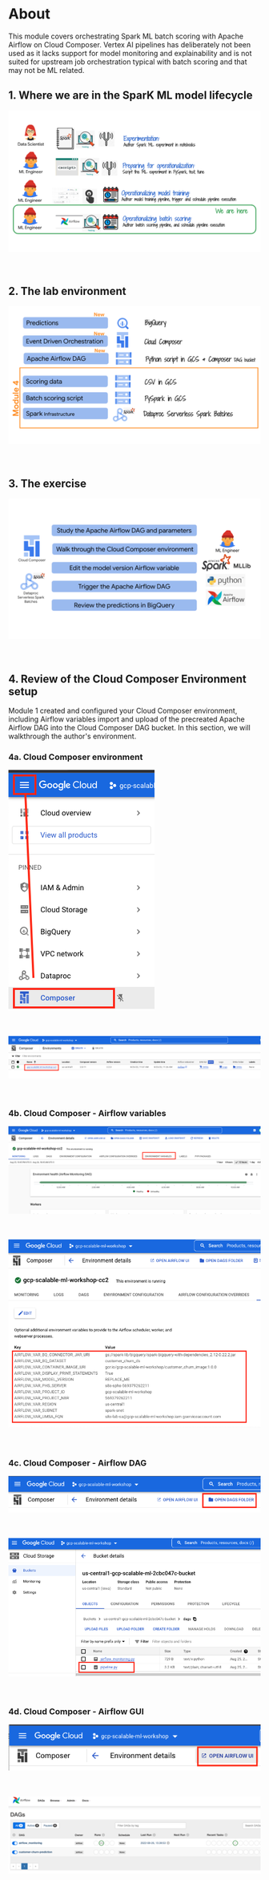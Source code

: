 
# About

This module covers orchestrating Spark ML batch scoring with Apache Airflow on Cloud Composer. Vertex AI pipelines has deliberately not been used as it lacks support for model monitoring and explainability and is not suited for upstream job orchestration typical with batch scoring and that may not be ML related.

## 1. Where we are in the SparK ML model lifecycle

![M8](../06-images/module-8-01.png)   
<br><br>

## 2. The lab environment

![M8](../06-images/module-8-02.png)   
<br><br>

## 3. The exercise

![M8](../06-images/module-8-03.png)   
<br><br>

## 4. Review of the Cloud Composer Environment setup

Module 1 created and configured your Cloud Composer environment, including Airflow variables import and upload of the precreated Apache Airflow DAG into the Cloud Composer DAG bucket. In this section, we will walkthrough the author's environment.

### 4a. Cloud Composer environment

![CC2](../06-images/module-1-composer-01.png)   
<br><br>

![CC2](../06-images/module-1-composer-02.png)   
<br><br>

### 4b. Cloud Composer - Airflow variables

![CC2](../06-images/module-1-composer-03.png)   
<br><br>

![CC2](../06-images/module-1-composer-04.png)   
<br><br>

### 4c. Cloud Composer - Airflow DAG

![CC2](../06-images/module-1-composer-07.png)   
<br><br>

![CC2](../06-images/module-1-composer-08.png)   
<br><br>

### 4d. Cloud Composer - Airflow GUI

![CC2](../06-images/module-1-composer-05.png)   
<br><br>

![CC2](../06-images/module-1-composer-06.png)   
<br><br>



